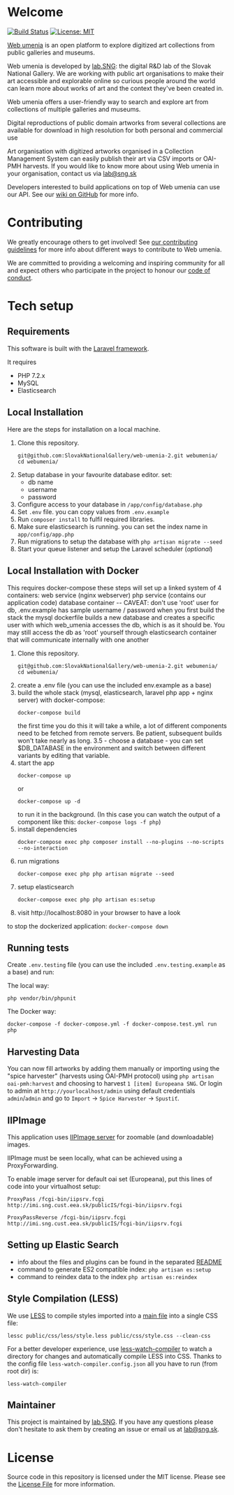 # Welcome

[![Build Status](https://travis-ci.com/SlovakNationalGallery/webumenia.sk.svg?branch=master)](https://travis-ci.com/SlovakNationalGallery/webumenia.sk)
[![License: MIT](https://img.shields.io/badge/License-MIT-yellow.svg)](https://opensource.org/licenses/MIT)

[Web umenia](http://www.webumenia.sk) is an open platform to explore digitized art collections from public galleries and museums.

Web umenia is developed by [lab.SNG](http://lab.sng.sk/): the digital R&D lab of the Slovak National Gallery. We are working with public art organisations to make their art accessible and explorable online so curious people around the world can learn more about works of art and the context they've been created in.

Web umenia offers a user-friendly way to search and explore art from collections of multiple galleries and museums.

Digital reproductions of public domain artworks from several collections are available for download in high resolution for both personal and commercial use

Art organisation with digitized artworks organised in a Collection Management System can easily publish their art via CSV imports or OAI-PMH harvests. If you would like to know more about using Web umenia in your organisation, contact us via [lab@sng.sk](mailto:lab@sng.sk)

Developers interested to build applications on top of Web umenia can use our API. See our [wiki on GitHub](https://github.com/SlovakNationalGallery/web-umenia-2/wiki/ElasticSearch-Public-API) for more info.

# Contributing

We greatly encourage others to get involved! See [our contributing guidelines](CONTRIBUTING.md) for more info about different ways to contribute to Web umenia.

We are committed to providing a welcoming and inspiring community for all and expect others who participate in the project to honour our [code of conduct](CODE_OF_CONDUCT.md).

# Tech setup

## Requirements

This software is built with the [Laravel framework](http://laravel.com/).

It requires
* PHP 7.2.x
* MySQL
* Elasticsearch

## Local Installation

Here are the steps for installation on a local machine.

1. Clone this repository.
    ```
    git@github.com:SlovakNationalGallery/web-umenia-2.git webumenia/
    cd webumenia/
    ```
2. Setup database in your favourite database editor. set:
    * db name
    * username
    * password
3. Configure access to your database in `/app/config/database.php`
4. Set `.env` file. you can copy values from `.env.example`
5. Run `composer install` to fulfil required libraries.
6. Make sure elasticsearch is running. you can set the index name in `app/config/app.php`
7. Run migrations to setup the database with `php artisan migrate --seed`
8. Start your queue listener and setup the Laravel scheduler (_optional_)

## Local Installation with Docker

This requires docker-compose
these steps will set up a linked system of 4 containers:
	web service (nginx webserver)
	php service (contains our application code)
	database container -- CAVEAT: don't use 'root' user for db, .env.example has sample username / password
		when you first build the stack the mysql dockerfile builds a new database and creates a specific user
		with which web_umenia accesses the db, which is as it should be. You may still access the db as 'root' yourself through
		elasticsearch container
that will communicate internally with one another

1. Clone this repository.
    ```
    git@github.com:SlovakNationalGallery/web-umenia-2.git webumenia/
    cd webumenia/
    ```
2. create a .env file (you can use the included env.example as a base)
3. build the whole stack (mysql, elasticsearch, laravel php app + nginx server)
with docker-compose:
	```
	docker-compose build
	```
	the first time you do this it will take a while, a lot of different components
need to be fetched from remote servers.
Be patient, subsequent builds won't take nearly as long.
3.5 - choose a database - you can set $DB_DATABASE in the environment and switch between different
variants by editing that variable.
4. start the app
	```
	docker-compose up
	```
	or
	```
	docker-compose up -d
	```
	to run it in the background.
	(In this case you can watch the output of a component like this: `docker-compose logs -f php`)
5. install dependencies
	```
	docker-compose exec php composer install --no-plugins --no-scripts --no-interaction
	```
5. run migrations
	```
	docker-compose exec php php artisan migrate --seed
	```
6. setup elasticsearch
	```
	docker-compose exec php php artisan es:setup
	```
7. visit http://localhost:8080 in your browser to have a look

to stop the dockerized application: `docker-compose down`

## Running tests

Create `.env.testing` file (you can use the included `.env.testing.example` as a base) and run:

The local way:
```
php vendor/bin/phpunit
```

The Docker way:
```
docker-compose -f docker-compose.yml -f docker-compose.test.yml run php
```


## Harvesting Data

You can now fill artworks by adding them manually or importing using the "spice harvester" (harvests using OAI-PMH protocol) using `php artisan oai-pmh:harvest` and choosing to harvest `1 [item] Europeana SNG`. Or login to admin at `http://yourlocalhost/admin` using default credentials `admin`/`admin` and go to `Import` -> `Spice Harvester` -> `Spustiť`.

## IIPImage

This application uses [IIPImage server](http://iipimage.sourceforge.net/) for zoomable (and downloadable) images.

IIPImage must be seen locally, what can be achieved using a ProxyForwarding.

To enable image server for default oai set (Europeana), put this lines of code into your virtualhost setup:

```
ProxyPass /fcgi-bin/iipsrv.fcgi http://imi.sng.cust.eea.sk/publicIS/fcgi-bin/iipsrv.fcgi

ProxyPassReverse /fcgi-bin/iipsrv.fcgi http://imi.sng.cust.eea.sk/publicIS/fcgi-bin/iipsrv.fcgi
```

## Setting up Elastic Search

* info about the files and plugins can be found in the separated [README](resources/SetupElasticsearch/README.md)
* command to generate ES2 compatible index:
`php artisan es:setup`
* command to reindex data to the index `php artisan es:reindex`

## Style Compilation (LESS)

We use [LESS](http://lesscss.org/) to compile styles imported into a [main file](public/css/less/style.less) into a single CSS file:

```
lessc public/css/less/style.less public/css/style.css --clean-css
```

For a better developer experience, use [less-watch-compiler](https://github.com/jonycheung/deadsimple-less-watch-compiler) to watch a directory for changes and automatically compile LESS into CSS. Thanks to the config file `less-watch-compiler.config.json` all you have to run (from root dir) is:

```
less-watch-compiler
```

## Maintainer

This project is maintained by [lab.SNG](http://lab.sng.sk). If you have any questions please don't hesitate to ask them by creating an issue or email us at [lab@sng.sk](mailto:lab@sng.sk).

# License

Source code in this repository is licensed under the MIT license. Please see the [License File](LICENSE) for more information.
